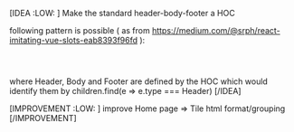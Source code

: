 
[IDEA :LOW: <Free Time>]
  Make the standard header-body-footer a HOC
  
  following pattern is possible (
    as from https://medium.com/@srph/react-imitating-vue-slots-eab8393f96fd
  ):

  <Header>

  </Header>
  <Body>

  </Body>
  <Footer>

  </Footer>

  where Header, Body and Footer are defined by the HOC
  which would identify them by children.find(e => e.type === Header)
[/IDEA]

[IMPROVEMENT :LOW: <a a>]
  improve Home page => Tile html format/grouping
[/IMPROVEMENT]
